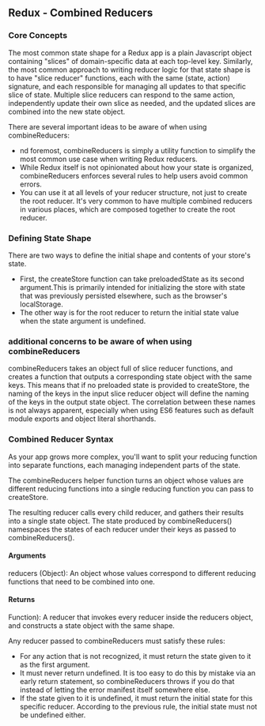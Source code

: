 ## Redux - Combined Reducers

### Core Concepts
The most common state shape for a Redux app is a plain Javascript object containing "slices" of domain-specific data at each top-level key. Similarly, the most common approach to writing reducer logic for that state shape is to have "slice reducer" functions, each with the same (state, action) signature, and each responsible for managing all updates to that specific slice of state. Multiple slice reducers can respond to the same action, independently update their own slice as needed, and the updated slices are combined into the new state object.


There are several important ideas to be aware of when using combineReducers:
- nd foremost, combineReducers is simply a utility function to simplify the most common use case when writing Redux reducers.
- While Redux itself is not opinionated about how your state is organized, combineReducers enforces several rules to help users avoid common errors.
- You can use it at all levels of your reducer structure, not just to create the root reducer. It's very common to have multiple combined reducers in various places, which are composed together to create the root reducer.


### Defining State Shape
There are two ways to define the initial shape and contents of your store's state. 
- First, the createStore function can take preloadedState as its second argument.This is primarily intended for initializing the store with state that was previously persisted elsewhere, such as the browser's localStorage.
- The other way is for the root reducer to return the initial state value when the state argument is undefined. 

### additional concerns to be aware of when using combineReducers
combineReducers takes an object full of slice reducer functions, and creates a function that outputs a corresponding state object with the same keys. This means that if no preloaded state is provided to createStore, the naming of the keys in the input slice reducer object will define the naming of the keys in the output state object. The correlation between these names is not always apparent, especially when using ES6 features such as default module exports and object literal shorthands.


### Combined Reducer Syntax
As your app grows more complex, you'll want to split your reducing function into separate functions, each managing independent parts of the state.

The combineReducers helper function turns an object whose values are different reducing functions into a single reducing function you can pass to createStore.

The resulting reducer calls every child reducer, and gathers their results into a single state object. The state produced by combineReducers() namespaces the states of each reducer under their keys as passed to combineReducers().
#### Arguments
reducers (Object): An object whose values correspond to different reducing functions that need to be combined into one.
#### Returns 
Function): A reducer that invokes every reducer inside the reducers object, and constructs a state object with the same shape.


Any reducer passed to combineReducers must satisfy these rules:
- For any action that is not recognized, it must return the state given to it as the first argument.
- It must never return undefined. It is too easy to do this by mistake via an early return statement, so combineReducers throws if you do that instead of letting the error manifest itself somewhere else.
- If the state given to it is undefined, it must return the initial state for this specific reducer. According to the previous rule, the initial state must not be undefined either. 
